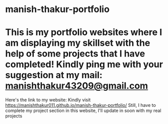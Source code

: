 # manish-thakur-portfolio
# This is my portfolio websites where I am displaying my skillset with the help of some projects that I have completed! Kindly ping me with your suggestion at my mail: manishthakur43209@gmail.com

Here's the link to my website: Kindly visit https://manishthakur011.github.io/manish-thakur-portfolio/
Still, I have to complete my project section in this website, I'll update in soon with my real projects
